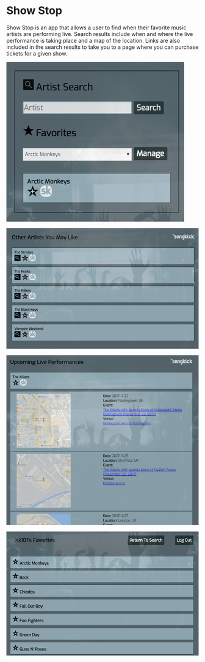 # Show Stop

Show Stop is an app that allows a user to find when their favorite music artists are performing live. Search results include when and where the live performance is taking place and a map of the location. Links are also included in the search results to take you to a page where you can purchase tickets for a given show.

![Users can search by text query or by a dropbox containing artists they've added to their favorites.](https://raw.githubusercontent.com/LsK101/music-guide-v2/master/public/screenshots/search.PNG)

![A list of similar artists is included in the search to allow the user to discover new artists they may like.](https://raw.githubusercontent.com/LsK101/music-guide-v2/master/public/screenshots/similar.PNG)

![Search results include when and where events are taking place and a map of the location. Links are also included to the event page where users can find resources to purchase tickets to events they're interested in.](https://raw.githubusercontent.com/LsK101/music-guide-v2/master/public/screenshots/searchresults.PNG)

![A simple favorites management interface allows users to remove artists from their favorites list if they need to.](https://raw.githubusercontent.com/LsK101/music-guide-v2/master/public/screenshots/favorites.PNG)